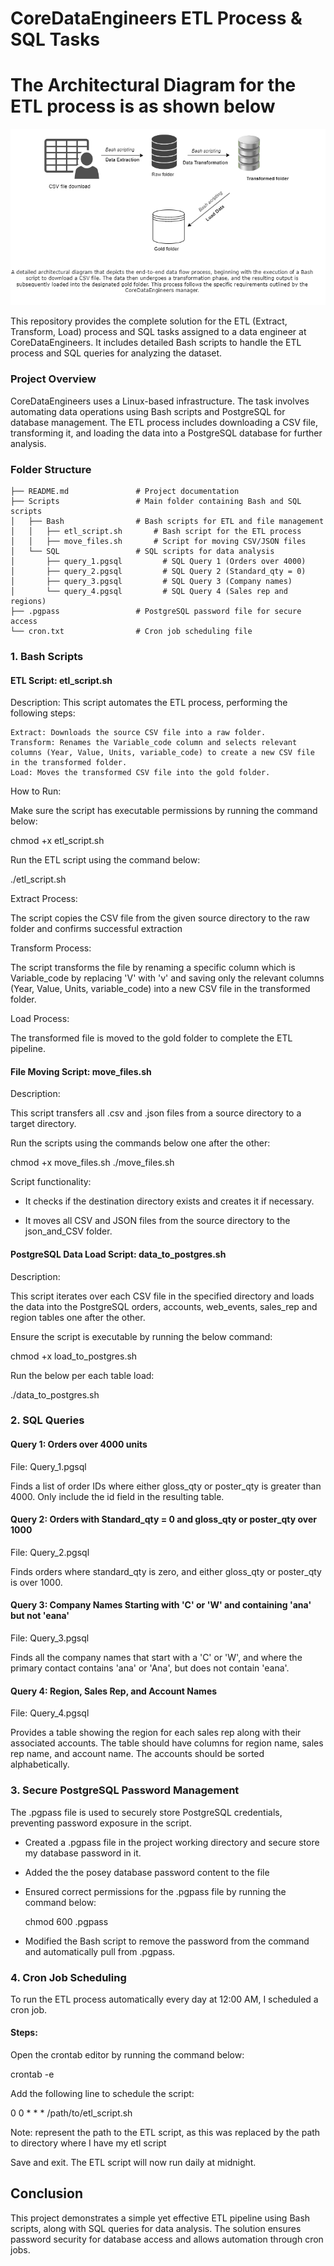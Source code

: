 # CoreDataEngineers ETL Process & SQL Tasks

# The Architectural Diagram for the ETL process is as shown below

   ![alt text](data_flow_image.png)

This repository provides the complete solution for the ETL (Extract, Transform, Load) process and SQL tasks assigned to a data engineer at CoreDataEngineers. It includes detailed Bash scripts to handle the ETL process and SQL queries for analyzing the dataset.


### Project Overview

CoreDataEngineers uses a Linux-based infrastructure. The task involves automating data operations using Bash scripts and PostgreSQL for database management. The ETL process includes downloading a CSV file, transforming it, and loading the data into a PostgreSQL database for further analysis.


### Folder Structure

```
├── README.md               # Project documentation
├── Scripts                 # Main folder containing Bash and SQL scripts
│   ├── Bash                # Bash scripts for ETL and file management
│   │   ├── etl_script.sh       # Bash script for the ETL process
│   │   ├── move_files.sh       # Script for moving CSV/JSON files
│   └── SQL                 # SQL scripts for data analysis
│       ├── query_1.pgsql         # SQL Query 1 (Orders over 4000)
│       ├── query_2.pgsql         # SQL Query 2 (Standard_qty = 0)
│       ├── query_3.pgsql         # SQL Query 3 (Company names)
│       └── query_4.pgsql         # SQL Query 4 (Sales rep and regions)
├── .pgpass                 # PostgreSQL password file for secure access
└── cron.txt                # Cron job scheduling file
```


### 1. Bash Scripts

#### ETL Script: etl_script.sh

Description:
This script automates the ETL process, performing the following steps:

    Extract: Downloads the source CSV file into a raw folder.
    Transform: Renames the Variable_code column and selects relevant columns (Year, Value, Units, variable_code) to create a new CSV file in the transformed folder.
    Load: Moves the transformed CSV file into the gold folder.

How to Run:

Make sure the script has executable permissions by running the command below:

chmod +x etl_script.sh

Run the ETL script using the command below:

./etl_script.sh

Extract Process:

The script copies the CSV file from the given source directory to the raw folder and confirms successful extraction

Transform Process:

The script transforms the file by renaming a specific column which is Variable_code by replacing 'V' with 'v' and saving only the relevant columns (Year, Value, Units, variable_code) into a new CSV file in the transformed folder.

Load Process:

The transformed file is moved to the gold folder to complete the ETL pipeline.


#### File Moving Script:  move_files.sh

Description:

This script transfers all .csv and .json files from a source directory to a target directory.

Run the scripts using the commands below one after the other:

chmod +x move_files.sh
./move_files.sh

Script functionality:

- It checks if the destination directory exists and creates it if necessary.

- It moves all CSV and JSON files from the source directory to the json_and_CSV folder.



#### PostgreSQL Data Load Script: data_to_postgres.sh

Description:

This script iterates over each CSV file in the specified directory and loads the data into the PostgreSQL orders, accounts, web_events, sales_rep and region tables one after the other.

Ensure the script is executable by running the below command:

chmod +x load_to_postgres.sh

Run the below per each table load:

./data_to_postgres.sh


### 2. SQL Queries

#### Query 1: Orders over 4000 units 

File: Query_1.pgsql

Finds a list of order IDs where either gloss_qty or poster_qty is greater than 4000. Only include the id field in the resulting table.


#### Query 2: Orders with Standard_qty = 0 and gloss_qty or poster_qty over 1000

File: Query_2.pgsql

Finds orders where standard_qty is zero, and either gloss_qty or poster_qty is over 1000.


#### Query 3: Company Names Starting with 'C' or 'W' and containing 'ana' but not 'eana' 

File: Query_3.pgsql 

Finds all the company names that start with a 'C' or 'W', and where the primary contact contains 'ana' or 'Ana', but does not contain 'eana'.

#### Query 4: Region, Sales Rep, and Account Names

File: Query_4.pgsql

Provides a table showing the region for each sales rep along with their associated accounts. The table should have columns for region name, sales rep name, and account name. The accounts should be sorted alphabetically.


### 3. Secure PostgreSQL Password Management

The .pgpass file is used to securely store PostgreSQL credentials, preventing password exposure in the script.

- Created a .pgpass file in the project working directory and secure store my database password in it.

- Added the the posey database password content to the file

- Ensured correct permissions for the .pgpass file by running the command below:

  chmod 600 .pgpass

- Modified the Bash script to remove the password from the command and automatically pull from .pgpass.


### 4. Cron Job Scheduling

To run the ETL process automatically every day at 12:00 AM, I scheduled a cron job.

#### Steps:

Open the crontab editor by running the command below:

crontab -e

Add the following line to schedule the script:

0 0 * * * /path/to/etl_script.sh


Note: represent the path to the ETL script, as this was replaced by the path to directory where I have my etl script

Save and exit. The ETL script will now run daily at midnight.



## Conclusion

This project demonstrates a simple yet effective ETL pipeline using Bash scripts, along with SQL queries for data analysis. The solution ensures password security for database access and allows automation through cron jobs.



